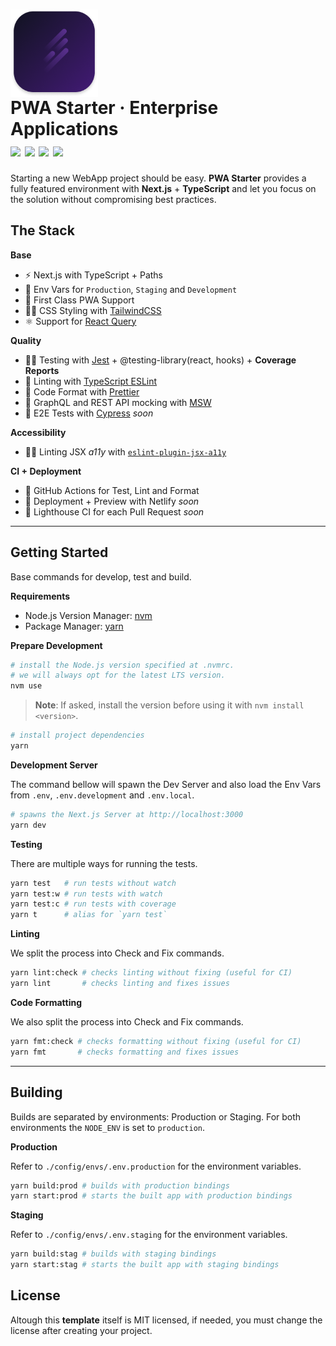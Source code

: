 <h1>
  <img style="vertical-align: middle;" src="./.github/projecticon.png" width="140" alt="an icon with tones of purple background and 4 lines representing a fast motion." />
  <div>
    PWA Starter · Enterprise Applications
    <div>
      <img src="https://img.shields.io/badge/TypeScript-Next.js%20-white.svg" />
      <img src="https://img.shields.io/badge/Testing-Jest-pink.svg" />
      <img src="https://img.shields.io/badge/Format-Prettier-coral.svg" />
      <img src="https://img.shields.io/badge/Linting-TypeScript_ESLint-blue.svg" />
    </div>  
  </div>
  
</h1>

Starting a new WebApp project should be easy. **PWA Starter** provides a fully featured environment with **Next.js** + **TypeScript** and let you focus on the solution without compromising best practices.

## The Stack

**Base**

- ⚡️ Next.js with TypeScript + Paths
- 🍃 Env Vars for `Production`, `Staging` and `Development`
- 📱 First Class PWA Support
- 👩‍🎤 CSS Styling with [TailwindCSS](https://tailwindcss.com)
- ⚛️ Support for [React Query](https://react-query.tanstack.com)

**Quality**

- 🧑‍🔬 Testing with [Jest](https://jestjs.io) + @testing-library(react, hooks) + **Coverage Reports**
- 🐞 Linting with [TypeScript ESLint](https://typescript-eslint.io)
- 📝 Code Format with [Prettier](https://prettier.io)
- 🥸 GraphQL and REST API mocking with [MSW](https://mswjs.io)
- 🌲 E2E Tests with [Cypress](https://www.cypress.io/) _soon_

**Accessibility**

- 🧏‍♀️ Linting JSX _a11y_ with [`eslint-plugin-jsx-a11y`](https://www.npmjs.com/package/eslint-plugin-jsx-a11y)

**CI + Deployment**

- 📍 GitHub Actions for Test, Lint and Format
- 🚀 Deployment + Preview with Netlify _soon_
- 🚥 Lighthouse CI for each Pull Request _soon_

---

## Getting Started

Base commands for develop, test and build.

**Requirements**

- Node.js Version Manager: [nvm](https://github.com/nvm-sh/nvm)
- Package Manager: [yarn](https://yarnpkg.com)

**Prepare Development**

```sh
# install the Node.js version specified at .nvmrc.
# we will always opt for the latest LTS version.
nvm use
```

> **Note**: If asked, install the version before using it with `nvm install <version>`.

```sh
# install project dependencies
yarn
```

**Development Server**

The command bellow will spawn the Dev Server and also load the Env Vars from `.env`, `.env.development` and `.env.local`.

```sh
# spawns the Next.js Server at http://localhost:3000
yarn dev
```

**Testing**

There are multiple ways for running the tests.

```sh
yarn test   # run tests without watch
yarn test:w # run tests with watch
yarn test:c # run tests with coverage
yarn t      # alias for `yarn test`
```

**Linting**

We split the process into Check and Fix commands.

```sh
yarn lint:check # checks linting without fixing (useful for CI)
yarn lint       # checks linting and fixes issues
```

**Code Formatting**

We also split the process into Check and Fix commands.

```sh
yarn fmt:check # checks formatting without fixing (useful for CI)
yarn fmt       # checks formatting and fixes issues
```

---

## Building

Builds are separated by environments: Production or Staging. For both environments the `NODE_ENV` is set to `production`.

**Production**

Refer to `./config/envs/.env.production` for the environment variables.

```sh
yarn build:prod # builds with production bindings
yarn start:prod # starts the built app with production bindings
```

**Staging**

Refer to `./config/envs/.env.staging` for the environment variables.

```sh
yarn build:stag # builds with staging bindings
yarn start:stag # starts the built app with staging bindings
```

## License

Altough this **template** itself is MIT licensed, if needed, you must change the license after creating your project.
